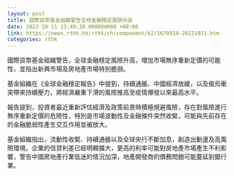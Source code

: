 ```yaml
---
layout: post
title: 國際貨幣基金組織警告全球金融穩定風險升高
date: 2022-10-11 23:49:39.000000000 +08:00
link: https://news.rthk.hk/rthk/ch/component/k2/1670554-20221011.htm
categories: rthk
---
```


國際貨幣基金組織警告，全球金融穩定風險升高，增加市場無序重新定價的可能性，並指出新興市場及房地產市場特別脆弱。

基金組織在《全球金融穩定報告》中提到，持續通脹、中國經濟放緩，以及俄烏衝突帶來持續壓力，將經濟嚴重下滑的風險推高至疫情爆發以來最高水平。

報告提到，投資者最近重新評估經濟及政策前景時積極規避風險，存在對風險進行無序重新定價的危險性，特別是市場波動性及金融條件突然收緊，可能與先前存在的金融脆弱性產生交互作用並被放大。

基金組織指出，流動性收緊、持續通脹以及全球央行不斷加息，創造出動盪及高風險環境。企業的信貸利差已經明顯擴大，更高的利率可能對房地產市場產生不利影響，警告中國房地產行業低迷的情況加深，地產開發商的債務問題可能蔓延到銀行業。
